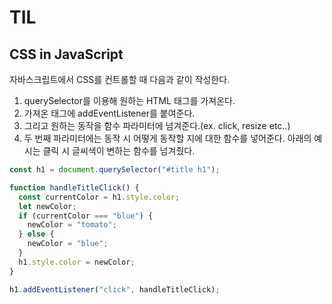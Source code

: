 # TIL

## CSS in JavaScript

자바스크립트에서 CSS를 컨트롤할 때 다음과 같이 작성한다.

1. querySelector를 이용해 원하는 HTML 태그를 가져온다.
2. 가져온 태그에 addEventListener를 붙여준다.
3. 그리고 원하는 동작을 함수 파라미터에 넘겨준다.(ex. click, resize etc..)
4. 두 번째 파라미터에는 동작 시 어떻게 동작할 지에 대한 함수를 넣어준다. 아래의 예시는 클릭 시 글씨색이 변하는 함수를 넘겨줬다.

```javascript
const h1 = document.querySelector("#title h1");

function handleTitleClick() {
  const currentColor = h1.style.color;
  let newColor;
  if (currentColor === "blue") {
    newColor = "tomato";
  } else {
    newColor = "blue";
  }
  h1.style.color = newColor;
}

h1.addEventListener("click", handleTitleClick);
```
